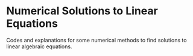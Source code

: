 # Numerical Solutions to Linear Equations
Codes and explanations for some numerical methods to find solutions to linear algebraic equations.
